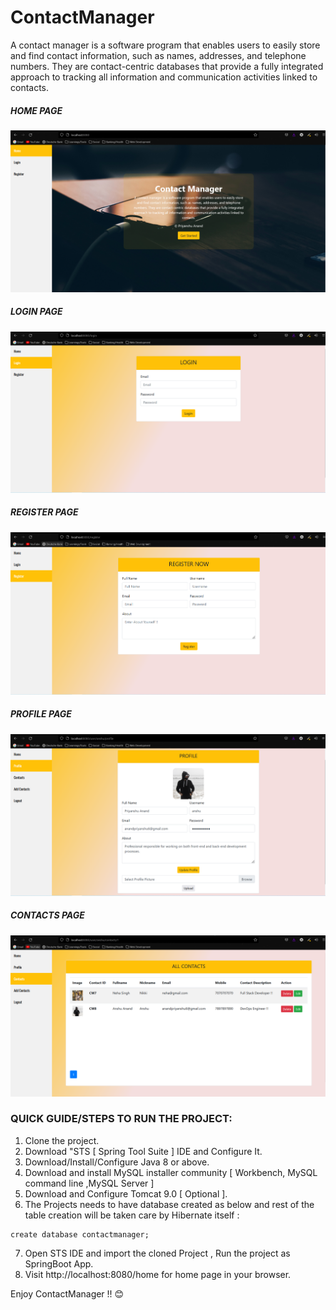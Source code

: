 # ContactManager
A contact manager is a software program that enables users to easily store and find contact information, such as names, addresses, and telephone numbers. They are contact-centric databases that provide a fully integrated approach to tracking	all information and communication activities linked to contacts.
 
##### HOME PAGE
![Home](Screenshots/Home.PNG)

##### LOGIN PAGE
![Login](Screenshots/Login.PNG)

##### REGISTER PAGE
![Register](Screenshots/Register.PNG)

##### PROFILE PAGE
![Profile](Screenshots/Profile.PNG)

##### CONTACTS PAGE
![Contact](Screenshots/Contacts.PNG)

### QUICK GUIDE/STEPS TO RUN THE PROJECT:
1. Clone the project.
2. Download "STS [ Spring Tool Suite ] IDE and Configure It.
3. Download/Install/Configure Java 8 or above.
4. Download and install MySQL installer community [ Workbench, MySQL command line ,MySQL Server ]
5. Download and Configure Tomcat 9.0 [ Optional ].
6. The Projects needs to have database created as below and rest of the table creation will be taken care by Hibernate itself : 

```
create database contactmanager;
```
7. Open STS IDE and import the cloned Project , Run the project as SpringBoot App.
8. Visit http://localhost:8080/home for home page in your browser.

Enjoy ContactManager !! 😊

